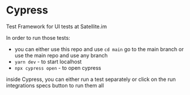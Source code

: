 # Cypress

Test Framework for UI tests at Satellite.im

In order to run those tests:
- you can either use this repo and use `cd main` go to the main branch or use the main repo and use any branch
- `yarn dev` - to start localhost
- `npx cypress open` - to open cypress


inside Cypress, you can either run a test separately or click on the run integrations specs button to run them all
